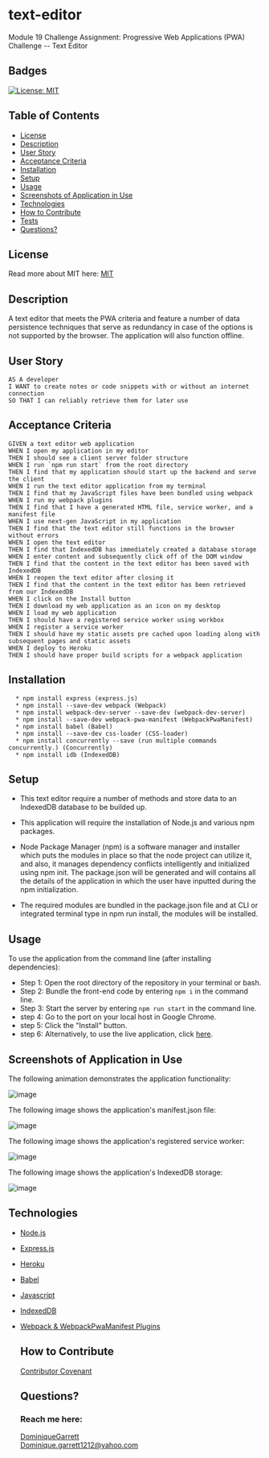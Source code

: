 # text-editor
Module 19 Challenge Assignment: Progressive Web Applications (PWA) Challenge -- Text Editor


## Badges
  [![License: MIT](https://img.shields.io/badge/License-MIT-yellow.svg)](https://opensource.org/licenses/MIT)


## Table of Contents
  * [License](#license)
  * [Description](#description)
  * [User Story](#user-story)
  * [Acceptance Criteria](#user-story)
  * [Installation](#installation)
  * [Setup](#setup)
  * [Usage](#usage)
  * [Screenshots of Application in Use](#screenshots-of-application-in-use)
  * [Technologies](#technologies)
  * [How to Contribute](#how-to-contribute)
  * [Tests](#tests)
  * [Questions?](#questions)


## License
  Read more about MIT here:
  [MIT](https://opensource.org/licenses/MIT)


## Description
A text editor that meets the PWA criteria and feature a number of data persistence techniques that serve as redundancy in case of the options is not supported by the browser. The application will also function offline.


## User Story
```
AS A developer
I WANT to create notes or code snippets with or without an internet connection
SO THAT I can reliably retrieve them for later use
```


## Acceptance Criteria 
```
GIVEN a text editor web application
WHEN I open my application in my editor
THEN I should see a client server folder structure
WHEN I run `npm run start` from the root directory
THEN I find that my application should start up the backend and serve the client
WHEN I run the text editor application from my terminal
THEN I find that my JavaScript files have been bundled using webpack
WHEN I run my webpack plugins
THEN I find that I have a generated HTML file, service worker, and a manifest file
WHEN I use next-gen JavaScript in my application
THEN I find that the text editor still functions in the browser without errors
WHEN I open the text editor
THEN I find that IndexedDB has immediately created a database storage
WHEN I enter content and subsequently click off of the DOM window
THEN I find that the content in the text editor has been saved with IndexedDB
WHEN I reopen the text editor after closing it
THEN I find that the content in the text editor has been retrieved from our IndexedDB
WHEN I click on the Install button
THEN I download my web application as an icon on my desktop
WHEN I load my web application
THEN I should have a registered service worker using workbox
WHEN I register a service worker
THEN I should have my static assets pre cached upon loading along with subsequent pages and static assets
WHEN I deploy to Heroku
THEN I should have proper build scripts for a webpack application
```
    

## Installation
```
  * npm install express (express.js)
  * npm install --save-dev webpack (Webpack)
  * npm install webpack-dev-server --save-dev (webpack-dev-server)
  * npm install --save-dev webpack-pwa-manifest (WebpackPwaManifest)
  * npm install babel (Babel)
  * npm install --save-dev css-loader (CSS-loader)
  * npm install concurrently --save (run multiple commands concurrently.) (Concurrently)
  * npm install idb (IndexedDB)
```

## Setup
* This text editor require a number of methods and store data to an IndexedDB database to be builded up.

* This application will require the installation of Node.js and various npm packages.

* Node Package Manager (npm) is a software manager and installer which puts the modules in place so that the node project can utilize it, and also, it manages dependency conflicts intelligently and initialized using npm init. The package.json will be generated and will contains all the details of the application in which the user have inputted during the npm initialization.

* The required modules are bundled in the package.json file and at CLI or integrated terminal type in npm run install, the modules will be installed.
        
        
## Usage
To use the application from the command line (after installing dependencies):

- Step 1: Open the root directory of the repository in your terminal or bash.
- Step 2: Bundle the front-end code by entering ```npm i``` in the command line.
- Step 3: Start the server by entering ```npm run start``` in the command line.
- step 4: Go to the port on your local host in Google Chrome.
- step 5: Click the "Install" button.
- step 6: Alternatively, to use the live application, click [here](https://text-editor1111.herokuapp.com).


## Screenshots of Application in Use

The following animation demonstrates the application functionality:

![image](https://user-images.githubusercontent.com/114618684/224472060-f27e30c0-3b47-4314-a595-b51b777b2fd8.gif)

The following image shows the application's manifest.json file:

![image](https://user-images.githubusercontent.com/114618684/224472067-e29ddb18-861f-42ac-9d1b-f423b90a7859.png)

The following image shows the application's registered service worker:

![image](https://user-images.githubusercontent.com/114618684/224472081-6ebaaec2-88eb-4304-897f-ba8635de67a3.png)

The following image shows the application's IndexedDB storage:

![image](https://user-images.githubusercontent.com/114618684/224472085-ef870ef3-475a-4028-9737-bbdcee866b20.png)


## Technologies
* [Node.js](https://nodejs.org/en/)
* [Express.js](https://expressjs.com)
* [Heroku](https://www.heroku.com)
* [Babel](https://babeljs.io)
* [Javascript](https://developer.mozilla.org/en-US/docs/Web/JavaScript)
* [IndexedDB](https://developer.mozilla.org/en-US/docs/Web/API/IndexedDB_API)
* [Webpack & WebpackPwaManifest Plugins](https://www.npmjs.com/package/webpack-pwa-manifest)


  ## How to Contribute
  [Contributor Covenant](https://www.contributor-covenant.org/)  


  ## Questions?
  ### Reach me here: 
  [DominiqueGarrett](https://github.com/DominiqueGarrett)  
  Dominique.garrett1212@yahoo.com